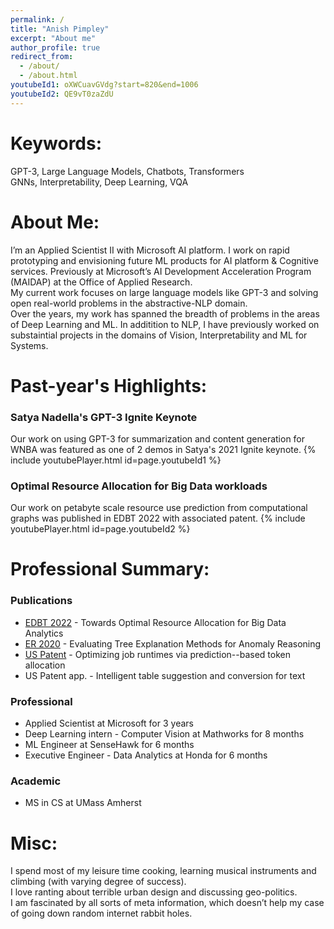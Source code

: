 ```yaml
---
permalink: /
title: "Anish Pimpley"
excerpt: "About me"
author_profile: true
redirect_from: 
  - /about/
  - /about.html
youtubeId1: oXWCuavGVdg?start=820&end=1006
youtubeId2: QE9vT0zaZdU
---
```


Keywords:
======
GPT-3, Large Language Models, Chatbots, Transformers                      
GNNs, Interpretability, Deep Learning, VQA

About Me:
======
I’m an Applied Scientist II with Microsoft AI platform. I work on rapid prototyping and envisioning future ML products for AI platform & Cognitive services. Previously at Microsoft’s AI Development Acceleration Program (MAIDAP) at the Office of Applied Research.                  
My current work focuses on large language models like GPT-3 and solving open real-world problems in the abstractive-NLP domain.               
Over the years, my work has spanned the breadth of problems in the areas of Deep Learning and ML. In additition to NLP, I have previously worked on substaintial projects in the domains of Vision, Interpretability and ML for Systems.

Past-year's Highlights:
=====

### Satya Nadella's GPT-3 Ignite Keynote           
Our work on using GPT-3 for summarization and content generation for WNBA was featured as one of 2 demos in Satya's 2021 Ignite keynote. 
{% include youtubePlayer.html id=page.youtubeId1 %}


### Optimal Resource Allocation for Big Data workloads
Our work on petabyte scale resource use prediction from computational graphs was published in EDBT 2022 with associated patent. 
{% include youtubePlayer.html id=page.youtubeId2 %}


Professional Summary:
=====

### Publications
* [EDBT 2022](https://openproceedings.org/2022/conf/edbt/paper-78.pdf) - Towards Optimal Resource Allocation for Big Data Analytics
* [ER 2020](https://link.springer.com/chapter/10.1007/978-3-030-65847-2_4) - Evaluating Tree Explanation Methods for Anomaly Reasoning
* [US Patent](https://www.freepatentsonline.com/y2022/0100763.html) - Optimizing job runtimes via prediction--based token allocation
* US Patent app. - Intelligent table suggestion and conversion for text 

### Professional
* Applied Scientist at Microsoft for 3 years
* Deep Learning intern - Computer Vision at Mathworks for 8 months
* ML Engineer at SenseHawk for 6 months
* Executive Engineer - Data Analytics at Honda for 6 months 

### Academic
* MS in CS at UMass Amherst

Misc:
=====
I spend most of my leisure time cooking, learning musical instruments and climbing (with varying degree of success).                
I love ranting about terrible urban design and discussing geo-politics.                   
I am fascinated by all sorts of meta information, which doesn’t help my case of going down random internet rabbit holes.